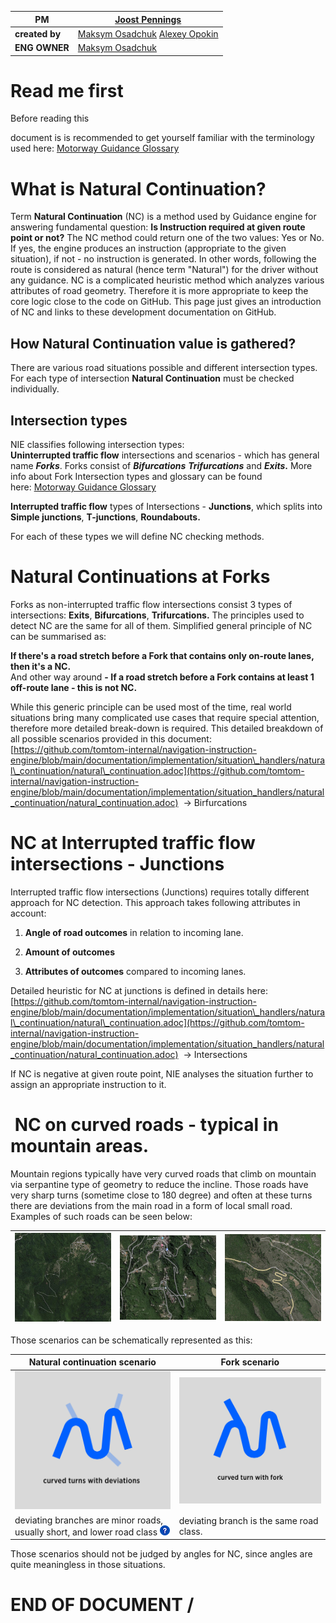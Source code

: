| **PM** | [Joost Pennings](https://tomtom.atlassian.net/wiki/people/712020:a6d50cb1-97be-4a9a-a279-3fbb3e2e1799?ref=confluence) |
|---|---|
| **created by** | [Maksym Osadchuk](https://tomtom.atlassian.net/wiki/people/712020:fb261b5b-de23-442e-854b-8b08f3e29b6f?ref=confluence) [Alexey Opokin](https://tomtom.atlassian.net/wiki/people/70121:e8cb7861-9079-4b92-b96d-bfe8cd882680?ref=confluence) |
| **ENG OWNER** | [Maksym Osadchuk](https://tomtom.atlassian.net/wiki/people/712020:fb261b5b-de23-442e-854b-8b08f3e29b6f?ref=confluence) |

Read me first
=============

Before reading this 

document is is recommended to get yourself familiar with the terminology used here: [Motorway Guidance Glossary](https://tomtom.atlassian.net/wiki/spaces/NAV/pages/104678579/Motorway+Guidance+Glossary)

What is Natural Continuation?
=============================

Term **Natural Continuation** (NC) is a method used by Guidance engine for answering fundamental question: **Is Instruction required at given route point or not?** The NC method could return one of the two values: Yes or No. If yes, the engine produces an instruction (appropriate to the given situation), if not - no instruction is generated. In other words, following the route is considered as natural (hence term "Natural") for the driver without any guidance. NC is a complicated heuristic method which analyzes various attributes of road geometry. Therefore it is more appropriate to keep the core logic close to the code on GitHub. This page just gives an introduction of NC and links to these development documentation on GitHub.

How Natural Continuation value is gathered?
-------------------------------------------

There are various road situations possible and different intersection types. For each type of intersection **Natural Continuation** must be checked individually. 

Intersection types
------------------

NIE classifies following intersection types:  
**Uninterrupted traffic flow** intersections and scenarios - which has general name _**Forks**_. Forks consist of _**Bifurcations** **Trifurcations**_ and _**Exits**_**.** More info about Fork Intersection types and glossary can be found here: [Motorway Guidance Glossary](https://tomtom.atlassian.net/wiki/spaces/NAV/pages/104678579/Motorway+Guidance+Glossary)

**Interrupted traffic flow** types of Intersections - **Junctions**, which splits into **Simple junctions**, **T-junctions**, **Roundabouts.** 

For each of these types we will define NC checking methods.

Natural Continuations at Forks
==============================

Forks as non-interrupted traffic flow intersections consist 3 types of intersections: **Exits**, **Bifurcations**, **Trifurcations.** The principles used to detect NC are the same for all of them. Simplified general principle of NC can be summarised as: 

**If there's a road stretch before a Fork that contains only on-route lanes, then it's a NC.**  
And other way around **- If a road stretch before a Fork contains at least 1 off-route lane - this is not NC.**

While this generic principle can be used most of the time, real world situations bring many complicated use cases that require special attention, therefore more detailed break-down is required. This detailed breakdown of all possible scenarios provided in this document:   
[https://github.com/tomtom-internal/navigation-instruction-engine/blob/main/documentation/implementation/situation\_handlers/natural\_continuation/natural\_continuation.adoc](https://github.com/tomtom-internal/navigation-instruction-engine/blob/main/documentation/implementation/situation_handlers/natural_continuation/natural_continuation.adoc)  → Birfurcations

NC at Interrupted traffic flow intersections - Junctions
========================================================

Interrupted traffic flow intersections (Junctions) requires totally different approach for NC detection. This approach takes following attributes in account:

1.  **Angle of road outcomes** in relation to incoming lane.
    
2.  **Amount of outcomes**
    
3.  **Attributes of outcomes** compared to incoming lanes.
    

Detailed heuristic for NC at junctions is defined in details here:  
[https://github.com/tomtom-internal/navigation-instruction-engine/blob/main/documentation/implementation/situation\_handlers/natural\_continuation/natural\_continuation.adoc](https://github.com/tomtom-internal/navigation-instruction-engine/blob/main/documentation/implementation/situation_handlers/natural_continuation/natural_continuation.adoc)  → Intersections

If NC is negative at given route point, NIE analyses the situation further to assign an appropriate instruction to it.  

 NC on curved roads - typical in mountain areas.
================================================

Mountain regions typically have very curved roads that climb on mountain via serpantine type of geometry to reduce the incline. Those roads have very sharp turns (sometime close to 180 degree) and often at these turns there are deviations from the main road in a form of local small road. Examples of such roads can be seen below:

| ![](images/157711312.png) | ![](images/157711313.png) | ![](images/157711314.png) |
| --- | --- | --- |

Those scenarios can be schematically represented as this:

| **Natural continuation scenario** | **Fork scenario** |
|---|---|
| ![](images/157711316.png) | ![](images/157711315.png) |
| deviating branches are minor roads, usually short, and lower road class ![(question)](images/icons/emoticons/help_16.png) | deviating branch is the same road class. |

Those scenarios should not be judged by angles for NC, since angles are quite meaningless in those situations.

**END OF DOCUMENT /**
=====================